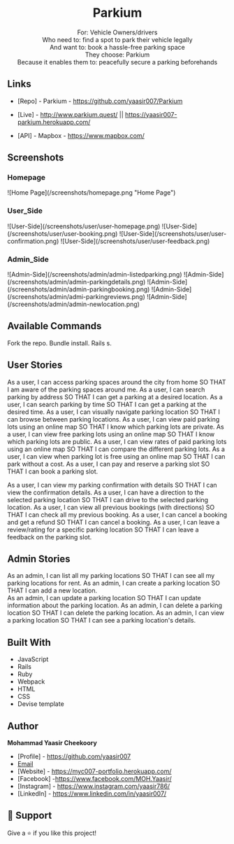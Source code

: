 <h1 align="center">Parkium</h1>

<p align="center">
For:  Vehicle Owners/drivers <br>
Who need to: find a spot to park their vehicle legally <br>
And want to: book a hassle-free parking space  <br>
They choose: Parkium <br>
Because it enables them to: peacefully secure a parking beforehands 
</p>

## Links

- [Repo] - Parkium - https://github.com/yaasir007/Parkium

- [Live] - http://www.parkium.quest/ || https://yaasir007-parkium.herokuapp.com/

- [API] - Mapbox - https://www.mapbox.com/

## Screenshots

<h3>Homepage</h3>
![Home Page](/screenshots/homepage.png "Home Page")

<h3>User_Side</h3>
![User-Side](/screenshots/user/user-homepage.png)
![User-Side](/screenshots/user/user-booking.png)
![User-Side](/screenshots/user/user-confirmation.png)
![User-Side](/screenshots/user/user-feedback.png)


<h3>Admin_Side</h3>
![Admin-Side](/screenshots/admin/admin-listedparking.png)
![Admin-Side](/screenshots/admin/admin-parkingdetails.png)
![Admin-Side](/screenshots/admin/admin-parkingbooking.png)
![Admin-Side](/screenshots/admin/admi-parkingreviews.png)
![Admin-Side](/screenshots/admin/admin-newlocation.png)


## Available Commands
Fork the repo.
Bundle install.
Rails s.

## User Stories
<label>As a user, I can access parking spaces around the city from home SO THAT I am aware of the parking spaces around me.</label>
As a user, I can search parking by address SO THAT I can get a parking at a desired location.
As a user, I can search parking by time SO THAT I can get a parking at the desired time.
As a user, I can visually navigate parking location SO THAT I can browse between parking locations.
As a user, I can view paid parking lots using an online map SO THAT I know which parking lots are private.
As a user, I can view free parking lots using an online map SO THAT I know which parking lots are public.
As a user, I can view rates of paid parking lots using an online map SO THAT I can compare the different parking lots.
As a user, I can view when parking lot is free using an online map SO THAT I can park without a cost.
As a user, I can pay and reserve a parking slot SO THAT I can book a parking slot.

As a user, I can view my parking confirmation with details SO THAT I can view the confirmation details.
As a user, I can have a direction to the selected parking location SO THAT I can drive to the selected parking location.
As a user, I can view all previous bookings (with directions) SO THAT  I can check all my previous booking.
As a user, I can cancel a booking and get a refund SO THAT I can cancel a booking.
As a user, I can leave a review/rating for a specific parking location SO THAT I can leave a feedback on the parking slot.
	
## Admin Stories	
As an admin, I can list all my parking locations SO THAT I can see all my parking locations for rent.
As an admin, I can create a parking location SO THAT I can add a new location.	
As an admin, I can update a parking location SO THAT I can update information about the parking location.
As an admin, I can delete a parking location SO THAT I can delete the parking location.
As an admin, I can view a parking location SO THAT I can see a parking location's details.

## Built With
- JavaScript
- Rails
- Ruby
- Webpack
- HTML
- CSS
- Devise template

## Author
**Mohammad Yaasir Cheekoory**

- [Profile] - https://github.com/yaasir007
- [Email](mailto:yaasir1997@gmail.com?subject=Hi "Hi!")
- [Website] - https://myc007-portfolio.herokuapp.com/
- [Facebook] -https://www.facebook.com/MOH.Yaasir/
- [Instagram] - https://www.instagram.com/yaasir786/
- [LinkedIn] - https://www.linkedin.com/in/yaasir007/


## 🤝 Support
Give a ⭐️ if you like this project!
